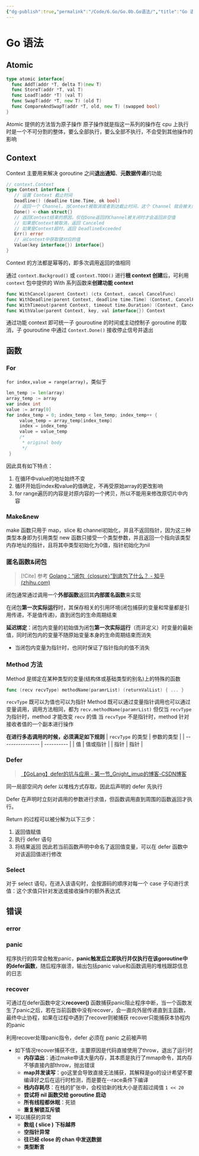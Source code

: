 ```yaml
---
{"dg-publish":true,"permalink":"/Code/6.Go/Go.0b.Go语法/","title":"Go 语法","noteIcon":""}
---
```



# Go 语法

## Atomic

```Go
type atomic interface{
  func AddT(addr *T, delta T)(new T)
  func StoreT(addr *T, val T)
  func LoadT(addr *T) (val T)
  func SwapT(addr *T, new T) (old T)
  func CompareAndSwapT(addr *T, old, new T) (swapped bool)
}
```

Atomic 提供的方法皆为原子操作
原子操作就是指这一系列的操作在 cpu 上执行时是一个不可分割的整体，要么全部执行，要么全部不执行，不会受到其他操作的影响

## Context

Context 主要用来解决 goroutine 之间**退出通知**、**元数据传递**的功能

```Go
// context.Context
type Context interface {
   // 设置 Context 截止时间
   Deadline() (deadline time.Time, ok bool)
   // 返回一个 Channel，当Context被取消或者到达截止时间，这个 Channel 就会被关闭
   Done() <-chan struct{}
   // 返回Context结束的原因，仅在Done返回的Channel被关闭时才会返回非空值
   // 如果是Context被取消，返回 Canceled
   // 如果是Context超时，返回 DeadlineExceeded
   Err() error
   // 从Context中获取键对应的值
   Value(key interface{}) interface{}
}
```
Context 的方法都是幂等的，即多次调用返回的值相同

通过 `context.Backgroud()` 或 `context.TODO()` 进行**根 context 创建**后，可利用 `context` 包中提供的 With 系列函数来**创建功能 context**
```Go
func WithCancel(parent Context) (ctx Context, cancel CancelFunc)
func WithDeadline(parent Context, deadline time.Time) (Context, CancelFunc)
func WithTimeout(parent Context, timeout time.Duration) (Context, CancelFunc)
func WithValue(parent Context, key, val interface{}) Context
```

通过功能 context 即可统一子 gouroutine 的时间或主动控制子 goroutine 的取消，子 gouroutine 中通过 `Context.Done()` 接收停止信号并退出

## 函数

### For

`for index,value = range(array)`，类似于
```Go
len_temp := len(array)
array_temp := array
var index int
value := array[0]
for index_temp = 0; index_temp < len_temp; index_temp++ {
     value_temp = array_temp[index_temp]
     index = index_temp
     value = value_temp
     /*
      * original body
      */              
 }  
```
因此具有如下特点：
1. 在循环中value的地址始终不变
2. 循环开始后index和value的值确定，不再受原始array的更改影响
3. for range遍历的内容是对原内容的一个拷贝，所以不能用来修改原切片中内容

### Make&new

make 函数只用于 map，slice 和 channel初始化，并且不返回指针，因为这三种类型本身即为引用类型
new 函数只接受一个类型参数，并且返回一个指向该类型内存地址的指针，且将其中类型初始化为0值，指针初始化为nil

### 匿名函数&闭包

>[!Cite] 参考
> [Golang：“闭包（closure）”到底包了什么？ - 知乎 (zhihu.com)](https://zhuanlan.zhihu.com/p/92634505)

闭包通常通过调用一个**外部函数**返回其**内部匿名函数**来实现

在闭包**第一次实际运行**时，其保存相关的引用环境(闭包捕获的变量和常量都是引用传递，不是值传递)，直到闭包的生命周期结束

**延迟绑定**：闭包内变量的初始值为闭包**第一次实际运行**（而非定义）时变量的最新值，同时闭包内的变量不随原始变量本身的生命周期结束而消失
- 当闭包内变量为指针时，也同时保证了指针指向的值不消失

### Method 方法

Method 是绑定在某种类型的变量(结构体或基础类型的别名)上的特殊的函数

```Go
func (recv recvType) methodName(paramrList) (returnValList) { ... }
```

`recvType` 既可以为值也可以为指针
Method 既可以通过变量指针调用也可以通过变量调用，调用方法相同，都为 `recv.methodName(paramrList)` 
但仅当 `recvType` 为指针时，method 才能改变 `recv` 的值
当 `recvType` 不是指针时，method 针对接收者值的一个副本进行操作

**在进行多态调用的时候，必须满足如下规则**
| `recvType` 的类型 | 参数的类型 |
| ---------------- | ---------- |
| 值               | 值或指针   |
| 指针             | 指针           |

### Defer

> [【GoLang】defer的坑与应用 - 第一节_Gnight_jmup的博客-CSDN博客](https://blog.csdn.net/weixin_44626319/article/details/119581767?spm=1001.2014.3001.5502)

同一局部空间内 defer 以堆栈方式存取，因此后声明的 defer 先执行

Defer 在声明时立刻对调用的参数进行求值，但函数调用直到周围的函数返回才执行。

Return 的过程可以被分解为以下三步：
1. 返回值赋值
2. 执行 defer 语句
3. 将结果返回
因此若当前函数声明中命名了返回值变量，可以在 defer 函数中对该返回值进行修改

### Select

对于 select 语句，在进入该语句时，会按源码的顺序对每一个 case 子句进行求值：这个求值只针对发送或接收操作的额外表达式

## 错误

### error

### panic

程序执行的异常会触发panic，**panic触发后立即执行并仅执行在该goroutine中的defer函数**，随后程序崩溃，输出包括panic value和函数调用的堆栈跟踪信息的日志

### recover

可通过在defer函数中定义**recover()** 函数捕获panic阻止程序中断，当一个函数发生了panic之后，若在当前函数中没有recover，会一直向外层传递直到主函数，最终中止协程，如果在过程中遇到了recover则被捕获
recover只能捕获本协程内的panic

利用recover处理panic指令，defer 必须在 panic 之前被声明

- 如下情况recover捕获不住，主要原因是代码直接使用了throw，退出了运行时
    - **内存溢出**：通过make申请大量内存，其本质是执行了mmap命令，其内存不够直接内部throw，抛出错误
    - **map并发读写**：go这里会导致直接无法捕获，其解释是go的设计希望不要编译好之后在运行时检测，而是要在--race条件下编译
    - **栈内存耗尽**：在栈的扩张中，会校验新的栈大小是否超过阈值 `1 << 20`
    - **尝试将 nil 函数交给 goroutine 启动**
    - **所有线程都休眠**：死锁
    - **重复解锁互斥锁**
- 可以捕获的异常
    - **数组 ( slice ) 下标越界**
    - **空指针异常**
    - **往已经 close 的 chan 中发送数据**
    - **类型断言**